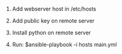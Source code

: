 1) Add webserver host in /etc/hosts

2) Add public key on remote server

3) Install python on remote server

4) Run: $ansible-playbook -i hosts main.yml
